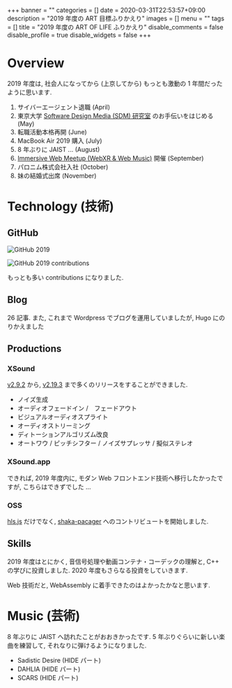 +++
banner = ""
categories = []
date = 2020-03-31T22:53:57+09:00
description = "2019 年度の ART 目標ふりかえり"
images = []
menu = ""
tags = []
title = "2019 年度の ART OF LIFE ふりかえり"
disable_comments = false
disable_profile = true
disable_widgets = false
+++

# Overview

2019 年度は, 社会人になってから (上京してから) もっとも激動の 1 年間だったように思います.

1. サイバーエージェント退職 (April)
1. 東京大学 [Software Design Media (SDM) 研究室](https://sdm.wide.ad.jp/index.ja.html) のお手伝いをはじめる (May)
1. 転職活動本格再開 (June)
1. MacBook Air 2019 購入 (July)
1. 8 年ぶりに JAIST ... (August)
1. [Immersive Web Meetup (WebXR & Web Music)](https://www.youtube.com/watch?v=LLPx1OmDkeA&feature=youtu.be&t=7092) 開催 (September)
1. パロニム株式会社入社 (October)
1. 妹の結婚式出席 (November)

# Technology (技術)

## GitHub

![GitHub 2019](https://user-images.githubusercontent.com/4006693/78642857-57465c80-78ee-11ea-91e5-3b830610c3c0.png)

![GitHub 2019 contributions](https://user-images.githubusercontent.com/4006693/78642923-704f0d80-78ee-11ea-9544-57eb2096a0e7.png)

もっとも多い contributions になりました.

## Blog

26 記事. また, これまで Wordpress でブログを運用していましたが, Hugo にのりかえました

## Productions

### XSound

[v2.9.2](https://github.com/Korilakkuma/XSound/releases/tag/v2.9.2) から, [v2.19.3](https://github.com/Korilakkuma/XSound/releases/tag/v2.19.3) まで多くのリリースをすることができました.

- ノイズ生成
- オーディオフェードイン /　フェードアウト
- ビジュアルオーディオスプライト
- オーディオストリーミング
- ディトーションアルゴリズム改良
- オートワウ / ピッチシフター / ノイズサプレッサ / 擬似ステレオ

### XSound.app

できれば, 2019 年度内に, モダン Web フロントエンド技術へ移行したかったですが, こちらはできずでした ...
### OSS

[hls.js](https://github.com/video-dev/hls.js) だけでなく, [shaka-pacager](https://github.com/google/shaka-packager) へのコントリビュートを開始しました.

## Skills

2019 年度はとにかく, 音信号処理や動画コンテナ・コーデックの理解と, C++ の学びに投資しました. 2020 年度もさらなる投資をしていきます.

Web 技術だと, WebAssembly に着手できたのはよかったかなと思います.

# Music (芸術)

8 年ぶりに JAIST へ訪れたことがおおきかったです. 5 年ぶりぐらいに新しい楽曲を練習して, それなりに弾けるようになりました.

- Sadistic Desire (HIDE パート)
- DAHLIA (HIDE パート)
- SCARS (HIDE パート)
